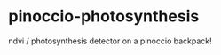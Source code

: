 pinoccio-photosynthesis
=======================

ndvi / photosynthesis detector on a pinoccio backpack!
